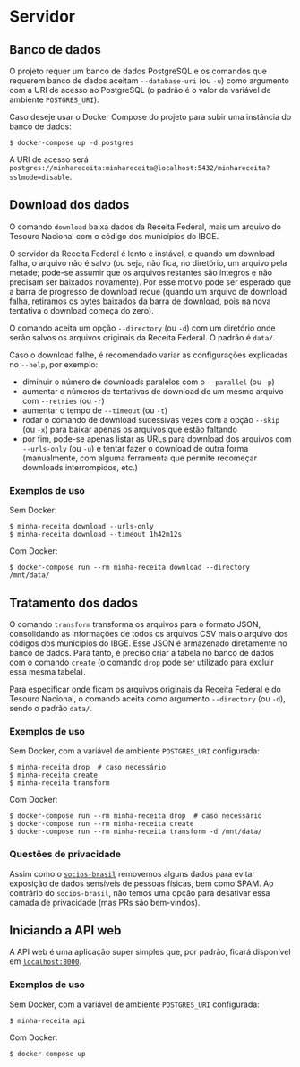 # Servidor

## Banco de dados

O projeto requer um banco de dados PostgreSQL e os comandos que requerem banco de dados aceitam `--database-uri` (ou `-u`) como argumento com a URI de acesso ao PostgreSQL (o padrão é o valor da variável de ambiente `POSTGRES_URI`).

Caso deseje usar o Docker Compose do projeto para subir uma instância do banco de dados:

```console
$ docker-compose up -d postgres
```

A URI de acesso será `postgres://minhareceita:minhareceita@localhost:5432/minhareceita?sslmode=disable`.

## Download dos dados

O comando `download` baixa dados da Receita Federal, mais um arquivo do Tesouro Nacional com o código dos municípios do IBGE.

O servidor da Receita Federal é lento e instável, e quando um download falha, o arquivo não é salvo (ou seja, não fica, no diretório, um arquivo pela metade; pode-se assumir que os arquivos restantes são íntegros e não precisam ser baixados novamente). Por esse motivo pode ser esperado que a barra de progresso de download recue (quando um arquivo de download falha, retiramos os bytes baixados da barra de download, pois na nova tentativa o download começa do zero).

O comando aceita um opção `--directory` (ou `-d`) com um diretório onde serão salvos os arquivos originais da Receita Federal. O padrão é `data/`.

Caso o download falhe, é recomendado variar as configurações explicadas no `--help`, por exemplo:

* diminuir o número de downloads paralelos com o `--parallel` (ou `-p`)
* aumentar o números de tentativas de download de um mesmo arquivo com `--retries` (ou `-r`)
* aumentar o tempo de `--timeout` (ou `-t`)
* rodar o comando de download sucessivas vezes com a opção `--skip` (ou `-x`) para baixar apenas os arquivos que estão faltando
* por fim, pode-se apenas listar as URLs para download dos arquivos com `--urls-only` (ou `-u`) e tentar fazer o download de outra forma (manualmente, com alguma ferramenta que permite recomeçar downloads interrompidos, etc.)

### Exemplos de uso

Sem Docker:

```console
$ minha-receita download --urls-only
$ minha-receita download --timeout 1h42m12s
```

Com Docker:

```console
$ docker-compose run --rm minha-receita download --directory /mnt/data/
```

## Tratamento dos dados

O comando `transform` transforma os arquivos para o formato JSON, consolidando as informações de todos os arquivos CSV mais o arquivo dos códigos dos municípios do IBGE. Esse JSON é armazenado diretamente no banco de dados. Para tanto, é preciso criar a tabela no banco de dados com o comando `create` (o comando `drop` pode ser utilizado para excluir essa mesma tabela).

Para especificar onde ficam os arquivos originais da Receita Federal e do Tesouro Nacional, o comando aceita como argumento `--directory` (ou `-d`), sendo o padrão `data/`.

### Exemplos de uso

Sem Docker, com a variável de ambiente `POSTGRES_URI` configurada:

```console
$ minha-receita drop  # caso necessário
$ minha-receita create
$ minha-receita transform
```

Com Docker:

```console
$ docker-compose run --rm minha-receita drop  # caso necessário
$ docker-compose run --rm minha-receita create
$ docker-compose run --rm minha-receita transform -d /mnt/data/
```

### Questões de privacidade

Assim como o [`socios-brasil`](https://github.com/turicas/socios-brasil#privacidade) removemos alguns dados para evitar exposição de dados sensíveis de pessoas físicas, bem como SPAM. Ao contrário do `socios-brasil`, não temos uma opção para desativar essa camada de privacidade (mas PRs são bem-vindos).

## Iniciando a API web

A API web é uma aplicação super simples que, por padrão, ficará disponível em [`localhost:8000`](http://localhost:8000).

### Exemplos de uso

Sem Docker, com a variável de ambiente `POSTGRES_URI` configurada:

```console
$ minha-receita api
```

Com Docker:

```console
$ docker-compose up
```
